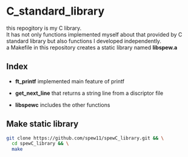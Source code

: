 # C_standard_library

this repogitory is my C library.  
It has not only functions implemented myself about that provided by C standard library but also functions I developed independently.  
a Makefile in this repository creates a static library named **libspew.a**
## Index
- **ft_printf** implemented main feature of printf

- **get_next_line** that returns a string line from a discriptor file 

- **libspewc** includes the other functions

## Make static library
```bash
git clone https://github.com/spew11/spewC_library.git && \
  cd spewC_library && \
  make
```
